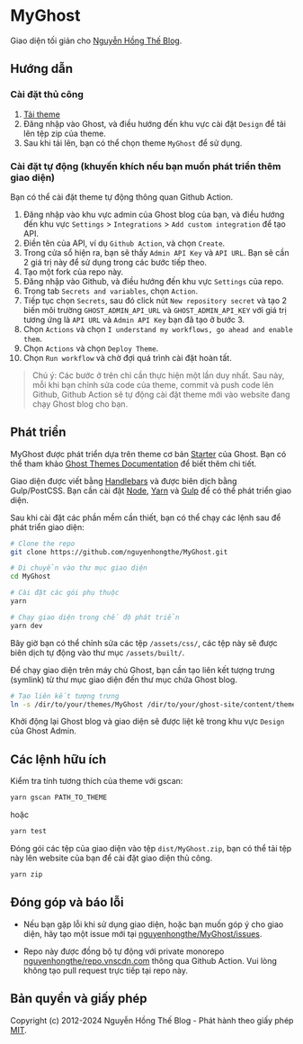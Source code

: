 # MyGhost

Giao diện tối giản cho [Nguyễn Hồng Thế Blog](https://nguyenhongthe.net).

## Hướng dẫn

### Cài đặt thủ công

1. [Tải theme](https://github.com/nguyenhongthe/myghost/archive/main.zip)
2. Đăng nhập vào Ghost, và điều hướng đến khu vực cài đặt `Design` để tải lên tệp zip của theme.
3. Sau khi tải lên, bạn có thể chọn theme `MyGhost` để sử dụng.

### Cài đặt tự động (khuyến khích nếu bạn muốn phát triển thêm giao diện)

Bạn có thể cài đặt theme tự động thông quan Github Action.

1. Đăng nhập vào khu vực admin của Ghost blog của bạn, và điều hướng đến khu vực `Settings` > `Integrations` > `Add custom integration` để tạo API.
2. Điền tên của API, ví dụ `Github Action`, và chọn `Create`.
3. Trong cửa sổ hiện ra, bạn sẽ thấy `Admin API Key` và `API URL`. Bạn sẽ cần 2 giá trị này để sử dụng trong các bước tiếp theo.
4. Tạo một fork của repo này.
5. Đăng nhập vào Github, và điều hướng đến khu vực `Settings` của repo.
6. Trong tab `Secrets and variables`, chọn `Action`.
7. Tiếp tục chọn `Secrets`, sau đó click nút `New repository secret` và tạo 2 biến môi trường `GHOST_ADMIN_API_URL` và `GHOST_ADMIN_API_KEY` với giá trị tương ứng là `API URL` và `Admin API Key` bạn đã tạo ở bước 3.
8. Chọn `Actions` và chọn `I understand my workflows, go ahead and enable them`.
9. Chọn `Actions` và chọn `Deploy Theme`.
10. Chọn `Run workflow` và chờ đợi quá trình cài đặt hoàn tất.

> Chú ý: Các bước ở trên chỉ cần thực hiện một lần duy nhất. Sau này, mỗi khi bạn chỉnh sửa code của theme, commit và push code lên Github, Github Action sẽ tự động cài đặt theme mới vào website đang chạy Ghost blog cho bạn.

## Phát triển

MyGhost được phát triển dựa trên theme cơ bản [Starter](https://github.com/TryGhost/Starter) của Ghost. Bạn có thể tham khảo [Ghost Themes Documentation](https://ghost.org/docs/themes/) để biết thêm chi tiết.

Giao diện được viết bằng [Handlebars](https://handlebarsjs.com/) và được biên dịch bằng Gulp/PostCSS. Bạn cần cài đặt [Node](https://nodejs.org/), [Yarn](https://yarnpkg.com/) và [Gulp](https://gulpjs.com) để có thể phát triển giao diện.

Sau khi cài đặt các phần mềm cần thiết, bạn có thể chạy các lệnh sau để phát triển giao diện:

```bash
# Clone the repo
git clone https://github.com/nguyenhongthe/MyGhost.git

# Di chuyển vào thư mục giao diện
cd MyGhost

# Cài đặt các gói phụ thuộc
yarn

# Chạy giao diện trong chế độ phát triển
yarn dev
```

Bây giờ bạn có thể chỉnh sửa các tệp `/assets/css/`, các tệp này sẽ được biên dịch tự động vào thư mục `/assets/built/`.

Để chạy giao diện trên máy chủ Ghost, bạn cần tạo liên kết tượng trưng (symlink) từ thư mục giao diện đến thư mục chứa Ghost blog.

```bash
# Tạo liên kết tượng trưng
ln -s /dir/to/your/themes/MyGhost /dir/to/your/ghost-site/content/themes/myghost
```

Khởi động lại Ghost blog và giao diện sẽ được liệt kê trong khu vực `Design` của Ghost Admin.

## Các lệnh hữu ích

Kiểm tra tính tương thích của theme với gscan:

```bash
yarn gscan PATH_TO_THEME
```

hoặc

```bash
yarn test
```

Đóng gói các tệp của giao diện vào tệp `dist/MyGhost.zip`, bạn có thể tải tệp này lên website của bạn để cài đặt giao diện thủ công.

```bash
yarn zip
```

## Đóng góp và báo lỗi

- Nếu bạn gặp lỗi khi sử dụng giao diện, hoặc bạn muốn góp ý cho giao diện, hãy tạo một issue mới tại [nguyenhongthe/MyGhost/issues](https://github.com/nguyenhongthe/MyGhost/issues).

- Repo này được đồng bộ tự động với private monorepo [nguyenhongthe/repo.vnscdn.com](https://github.com/nguyenhongthe/repo.vnscdn.com) thông qua Github Action. Vui lòng không tạo pull request trực tiếp tại repo này.

## Bản quyền và giấy phép

Copyright (c) 2012-2024 Nguyễn Hồng Thế Blog - Phát hành theo giấy phép [MIT](LICENSE).
